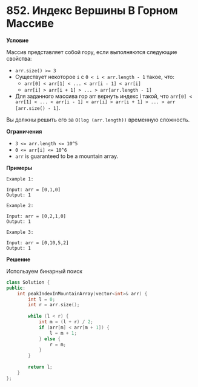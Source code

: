 # 852. Индекс Вершины В Горном Массиве

**Условие**

Массив представляет собой гору, если выполняются следующие свойства:

- `arr.size() >= 3`
- Существует некоторое `i` с `0 < i < arr.length - 1` такое, что:
    - `arr[0] < arr[1] < ... < arr[i - 1] < arr[i]`
    - `arr[i] > arr[i + 1] > ... > arr[arr.length - 1]`
- Для заданного массива гор arr вернуть индекс i такой, что `arr[0] < arr[1] < ... < arr[i - 1] < arr[i] > arr[i + 1] > ... > arr [arr.size() - 1]`.

Вы должны решить его за `O(log (arr.length))` временную сложность.

**Ограничения**
- `3 <= arr.length <= 10^5`
- `0 <= arr[i] <= 10^6`
- `arr` is guaranteed to be a mountain array.


**Примеры**
```
Example 1:

Input: arr = [0,1,0]
Output: 1

Example 2:

Input: arr = [0,2,1,0]
Output: 1

Example 3:

Input: arr = [0,10,5,2]
Output: 1
```


**Решение**

Используем бинарный поиск

```C++
class Solution {
public:
    int peakIndexInMountainArray(vector<int>& arr) {
        int l = 0;
        int r = arr.size();
        
        while (l < r) {
            int m = (l + r) / 2;
            if (arr[m] < arr[m + 1]) {
                l = m + 1;
            } else {
                r = m;
            }
        }
        
        return l;
    }
};
```

 


 


